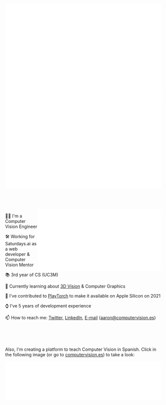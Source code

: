 <p align="center">
  <img src="https://github.com/aaronespasa/github-statistics/blob/master/generated/overview.svg" />

  <img src="https://github.com/aaronespasa/github-statistics/blob/master/generated/languages.svg" />
</p>

<br/>

<br/>

<br/>

<img align="right" src="https://github.com/aaronespasa/aaronespasa/blob/main/coffee.svg" height="200" />

  👨‍💻 I'm a Computer Vision Engineer
  
  🛠 Working for Saturdays.ai as a web developer & Computer Vision Mentor
  
  📚 3rd year of CS (UC3M)
  
  🌱 Currently learning about <a href="https://link.springer.com/book/10.1007/978-0-387-21779-6">3D Vision</a> & Computer Graphics
  
  👯 I've contributed to <a href="https://github.com/pytorch/live">PlayTorch</a> to make it available on Apple Silicon on 2021
  
  ⌚️ I've 5 years of development experience
  
  📫 How to reach me: <a href="https://twitter.com/aaronespasa">Twitter</a>, <a href="https://www.linkedin.com/in/aaronespasa/">LinkedIn</a>, <a href="mailto:aaron@computervision.es?subject=[GitHub]%20Source%20Han%20Sans">E-mail</a> (aaron@computervision.es)

<br/>

<br/>

<br/>

Also, I'm creating a platform to teach Computer Vision in Spanish. Click in the following image (or go to <a href="https://www.computervision.es">computervision.es</a>) to take a look:

<p align="center"><a href="https://www.computervision.es"><img src="https://github.com/aaronespasa/aaronespasa/blob/main/header.svg" /></a></p>
